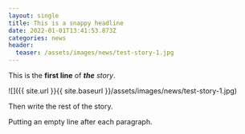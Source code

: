 ```yaml
---
layout: single
title: This is a snappy headline
date: 2022-01-01T13:41:53.873Z
categories: news
header:
  teaser: /assets/images/news/test-story-1.jpg
---
```

This is the **first line** of ***the** story*. 

![]({{ site.url }}{{ site.baseurl }}/assets/images/news/test-story-1.jpg)

Then write the rest of the story. 

Putting an empty line after each paragraph.